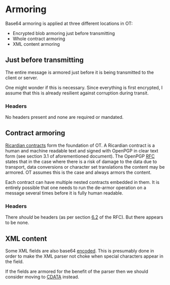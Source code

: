 # Armoring

Base64 armoring is applied at three different locations in OT:
* Encrypted blob armoring just before transmitting
* Whole contract armoring
* XML content armoring

## Just before transmitting

The entire message is armored just before it is being transmitted to the client or
server.

One might wonder if this is necessary. Since everything is first encrypted, I assume that
this is already resilient against corruption during transit.

### Headers

No headers present and none are required or mandated.

## Contract armoring

[Ricardian contracts](http://iang.org/papers/ricardian_contract.html) form the foundation
of OT. A Ricardian contract is a human and machine readable text and signed with OpenPGP
in clear text form (see section 3.1 of aforementioned document). The OpenPGP
[RFC](http://tools.ietf.org/html/rfc4880) states that in the case where there is a risk of
damage to the data due to transport, data conversions or character set translations the
content may be armored. OT assumes this is the case and always armors the content.

Each contract can have multiple nested contracts embedded in them. It is entirely possible
that one needs to run the de-armor operation on a message several times before it is
fully human readable.

### Headers

There _should_ be headers (as per section
[6.2](http://tools.ietf.org/html/rfc4880#section-6.2) of the RFC). But there appears to be
none.

## XML content

Some XML fields are also base64
[encoded](https://github.com/monetas/opentxs-protocol/blob/master/docs/OTContract.md#xml-content-section).
This is presumably done in order to make the XML parser not choke when special characters
appear in the field.

If the fields are armored for the benefit of the parser then we should consider moving to
[CDATA](http://en.wikipedia.org/wiki/CDATA) instead.


